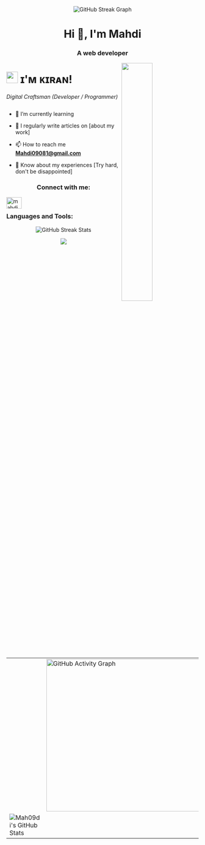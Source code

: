 <p align="center">
  <img src="https://abinbn.github.io/Github_Streaker/?grid=00000000000400040044400400040444000444440000000000000000000000004404404000404000404004000040000000000000000000000000040404040004040004040004000400000000000000000000000000400040444440444440400040004000000000000000000000000004000404000404000404000400040000000000000000000000000040004040004040004040040000400000000000000000000000000400040400040400040444000444440000000000000&start=2026-03-10T22:28:21.476Z" alt="GitHub Streak Graph">
</p>


<h1 align="center">Hi 👋, I'm Mahdi</h1>
<h3 align="center">A web developer</h3>
<div>
  <img align="right" width="40%" src="https://owlbertsio-resized.s3.amazonaws.com/Popper.psd.full.png">
</div>

<!--Header Name-->
# <img src="https://emojis.slackmojis.com/emojis/images/1531849430/4246/blob-sunglasses.gif?1531849430" width="30"/> ɪ'ᴍ ᴋɪʀᴀɴ! 
*Digital Craftsman (Developer / Programmer)*
<br /> 
<p align="left"> <a href="https://twitter.com/" target="blank"><img src="https://img.shields.io/twitter/follow/?logo=twitter&style=for-the-badge" alt="" /></a> </p>
 
- 🌱 I’m currently learning

- 📝 I regularly write articles on [about my work]

- 📫 How to reach me **Mahdi09081@gmail.com**

- 📄 Know about my experiences [Try hard, don't be disappointed]

<h3 align="center">Connect with me:</h3>
<p align="left">
<a href="https://instagram.com/mahdi.hash.emi" target="blank"><img align="left" src="https://raw.githubusercontent.com/rahuldkjain/github-profile-readme-generator/master/src/images/icons/Social/instagram.svg" alt="mahdi.hash.emi" height="30" width="40" /></a>

<br/>



<h3 align="left">Languages and Tools:</h3>



<p align="center">
  <img src="[https://streak-stats.demolab.com?user=Mah09di&theme=onedark&hide_border=true](https://abinbn.github.io/Github_Streaker/?grid=00000000000400040044400400040444000444440010000000000000000000004404404000404000424004000040000000000000000000001000240404040004040004040004010400000101010000000000000000400040444440444440400040004000000010000000000000001004000404000404000414000400040010000000000000000001000040004040004040004040040100400000010000000000000000000400040400040400040444000444440000000000000&start=2025-03-10T22:28:21.476Z)" alt="GitHub Streak Stats">
</p>


<p align="center"> <a href="https://skillicons.dev"> <img src="https://skillicons.dev/icons?i=js,html,css,sass,tailwindcss,react,npm,pnpm,yarn,git,github" /> </a> </p>




<table align="center">
  <tr>
    <td>
    </td>
    <td>
      <img src="https://github-readme-activity-graph.vercel.app/graph?username=Mah09di&bg_color=00008B&color=FFFFFF&line=FFFFFF&point=FFFFFF&area=true&hide_border=true" alt="GitHub Activity Graph" width="400">
    </td>
  </tr>
  <td>
  <img src="https://github-readme-stats.vercel.app/api?username=Mah09di&theme=onedark&show_icons=true&hide_border=true&count_private=true" alt="Mah09di's GitHub Stats" />
  <td/>
</table>


<br/>

